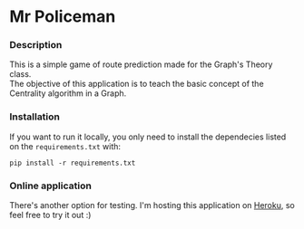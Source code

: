 # Mr Policeman

### Description
This is a simple game of route prediction made for the Graph's Theory class.</br>
The objective of this application is to teach the basic concept of the Centrality algorithm in a Graph.

### Installation
If you want to run it locally, you only need to install the dependecies listed on the `requirements.txt` with:
```
pip install -r requirements.txt 
```

### Online application
There's another option for testing. I'm hosting this application on [Heroku](https://mr-policeman.herokuapp.com/), so feel free to try it out :)
 
